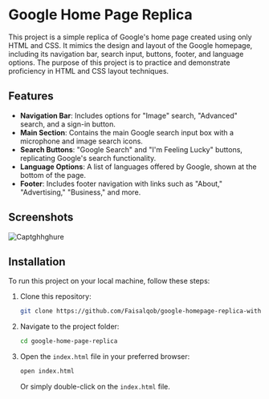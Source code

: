 # Google Home Page Replica

This project is a simple replica of Google's home page created using only HTML and CSS. It mimics the design and layout of the Google homepage, including its navigation bar, search input, buttons, footer, and language options. The purpose of this project is to practice and demonstrate proficiency in HTML and CSS layout techniques.

## Features
- **Navigation Bar**: Includes options for "Image" search, "Advanced" search, and a sign-in button.
- **Main Section**: Contains the main Google search input box with a microphone and image search icons.
- **Search Buttons**: "Google Search" and "I'm Feeling Lucky" buttons, replicating Google's search functionality.
- **Language Options**: A list of languages offered by Google, shown at the bottom of the page.
- **Footer**: Includes footer navigation with links such as "About," "Advertising," "Business," and more.

## Screenshots

![Captghhghure](https://github.com/user-attachments/assets/1a731d65-791f-4be8-8047-4eb5a63ffc04)


## Installation
To run this project on your local machine, follow these steps:

1. Clone this repository:

    ```bash
    git clone https://github.com/Faisalqob/google-homepage-replica-with-HTML-and-CSS..git
    ```

2. Navigate to the project folder:

    ```bash
    cd google-home-page-replica
    ```

3. Open the `index.html` file in your preferred browser:

    ```bash
    open index.html
    ```

   Or simply double-click on the `index.html` file.



